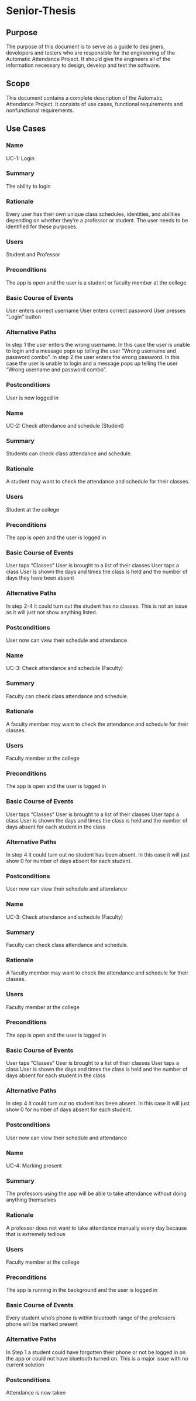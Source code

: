 # Senior-Thesis
## Purpose	
The purpose of this document is to serve as a guide to designers, developers and testers who are responsible for the engineering of the Automatic Attendance Project. It should give the engineers all of the information necessary to design, develop and test the software.

## Scope
This document contains a complete description of the Automatic Attendance Project. It consists of use cases, functional requirements and nonfunctional requirements. 

## Use Cases

### Name
UC-1: Login
### Summary
The ability to login
### Rationale
Every user has their own unique class schedules, identities, and abilities depending on whether they’re a professor or student. The user needs to be identified for these purposes.
### Users
Student and Professor
### Preconditions
The app is open and the user is a student or faculty member at the college
### Basic Course of Events
User enters correct username
User enters correct password
User presses “Login” button
### Alternative Paths
In step 1 the user enters the wrong username. In this case the user is unable to login and a message pops up telling the user “Wrong username and password combo”.
In step 2 the user enters the wrong password. In this case the user is unable to login and a message pops up telling the user “Wrong username and password combo”.
### Postconditions
User is now logged in



### Name
UC-2: Check attendance and schedule (Student)
### Summary
Students can check class attendance and schedule.
### Rationale
A student may want to check the attendance and schedule for their classes.
### Users
Student at the college
### Preconditions
The app is open and the user is logged in
### Basic Course of Events
User taps “Classes”
User is brought to a list of their classes
User taps a class
User is shown the days and times the class is held and the number of days they have been absent
### Alternative Paths
In step 2-4 it could turn out the student has no classes. This is not an issue as it will just not show anything listed.
### Postconditions
User now can view their schedule and attendance



### Name
UC-3: Check attendance and schedule (Faculty)
### Summary
Faculty can check class attendance and schedule.
### Rationale
A faculty member may want to check the attendance and schedule for their classes.
### Users
Faculty member at the college
### Preconditions
The app is open and the user is logged in
### Basic Course of Events
User taps “Classes”
User is brought to a list of their classes
User taps a class
User is shown the days and times the class is held and the number of days absent for each student in the class
### Alternative Paths
In step 4 it could turn out no student has been absent. In this case it will just show 0 for number of days absent for each student.
### Postconditions
User now can view their schedule and attendance



### Name
UC-3: Check attendance and schedule (Faculty)
### Summary
Faculty can check class attendance and schedule.
### Rationale
A faculty member may want to check the attendance and schedule for their classes.
### Users
Faculty member at the college
### Preconditions
The app is open and the user is logged in
### Basic Course of Events
User taps “Classes”
User is brought to a list of their classes
User taps a class
User is shown the days and times the class is held and the number of days absent for each student in the class
### Alternative Paths
In step 4 it could turn out no student has been absent. In this case it will just show 0 for number of days absent for each student.
### Postconditions
User now can view their schedule and attendance



### Name
UC-4: Marking present
### Summary
The professors using the app will be able to take attendance without doing anything themselves
### Rationale
A professor does not want to take attendance manually every day because that is extremely tedious
### Users
Faculty member at the college
### Preconditions
The app is running in the background and the user is logged in
### Basic Course of Events
Every student who’s phone is within bluetooth range of the professors phone will be marked present
### Alternative Paths
In Step 1 a student could have forgotten their phone or not be logged in on the app or could not have bluetooth turned on. This is a major issue with no current solution
### Postconditions
Attendance is now taken



